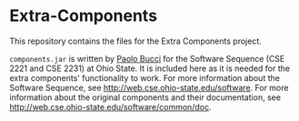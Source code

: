 # Extra-Components
This repository contains the files for the Extra Components project.

```components.jar``` is written by [Paolo Bucci](https://web.cse.ohio-state.edu/~bucci.2/)
for the Software Sequence (CSE 2221 and CSE 2231) at Ohio State. It is included here as it is needed for the extra components' functionality to work.
For more information about the Software Sequence, see http://web.cse.ohio-state.edu/software.
For more information about the original components and their documentation, see http://web.cse.ohio-state.edu/software/common/doc.

